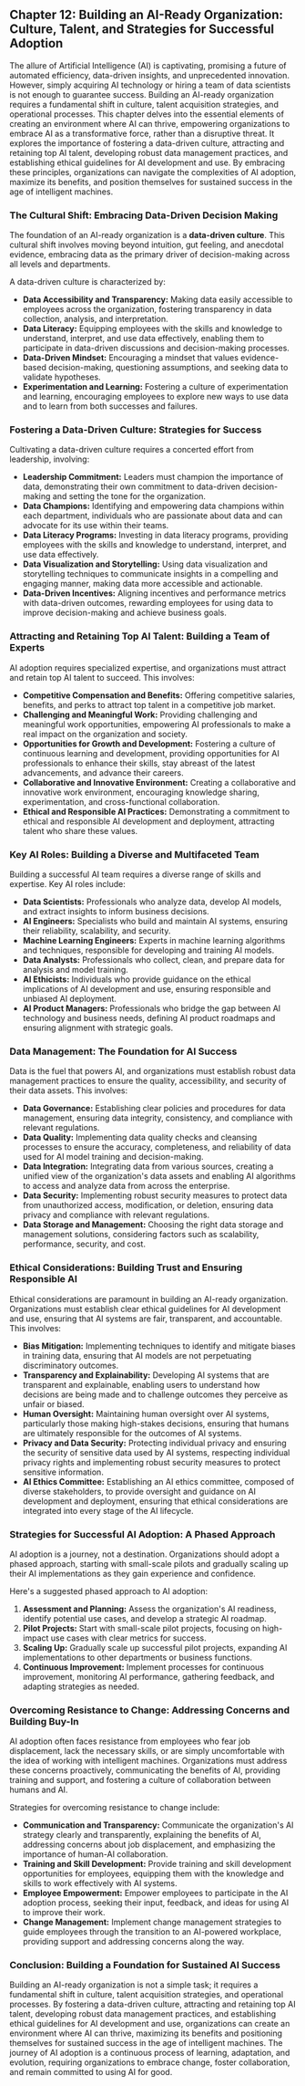 ## Chapter 12: Building an AI-Ready Organization: Culture, Talent, and Strategies for Successful Adoption

The allure of Artificial Intelligence (AI) is captivating, promising a future of automated efficiency, data-driven insights, and unprecedented innovation. However, simply acquiring AI technology or hiring a team of data scientists is not enough to guarantee success. Building an AI-ready organization requires a fundamental shift in culture, talent acquisition strategies, and operational processes. This chapter delves into the essential elements of creating an environment where AI can thrive, empowering organizations to embrace AI as a transformative force, rather than a disruptive threat. It explores the importance of fostering a data-driven culture, attracting and retaining top AI talent, developing robust data management practices, and establishing ethical guidelines for AI development and use. By embracing these principles, organizations can navigate the complexities of AI adoption, maximize its benefits, and position themselves for sustained success in the age of intelligent machines.

### The Cultural Shift: Embracing Data-Driven Decision Making

The foundation of an AI-ready organization is a **data-driven culture**. This cultural shift involves moving beyond intuition, gut feeling, and anecdotal evidence, embracing data as the primary driver of decision-making across all levels and departments.

A data-driven culture is characterized by:

* **Data Accessibility and Transparency:** Making data easily accessible to employees across the organization, fostering transparency in data collection, analysis, and interpretation.
* **Data Literacy:** Equipping employees with the skills and knowledge to understand, interpret, and use data effectively, enabling them to participate in data-driven discussions and decision-making processes.
* **Data-Driven Mindset:** Encouraging a mindset that values evidence-based decision-making, questioning assumptions, and seeking data to validate hypotheses.
* **Experimentation and Learning:** Fostering a culture of experimentation and learning, encouraging employees to explore new ways to use data and to learn from both successes and failures.

### Fostering a Data-Driven Culture: Strategies for Success

Cultivating a data-driven culture requires a concerted effort from leadership, involving:

* **Leadership Commitment:** Leaders must champion the importance of data, demonstrating their own commitment to data-driven decision-making and setting the tone for the organization.
* **Data Champions:** Identifying and empowering data champions within each department, individuals who are passionate about data and can advocate for its use within their teams.
* **Data Literacy Programs:** Investing in data literacy programs, providing employees with the skills and knowledge to understand, interpret, and use data effectively.
* **Data Visualization and Storytelling:** Using data visualization and storytelling techniques to communicate insights in a compelling and engaging manner, making data more accessible and actionable.
* **Data-Driven Incentives:** Aligning incentives and performance metrics with data-driven outcomes, rewarding employees for using data to improve decision-making and achieve business goals.

### Attracting and Retaining Top AI Talent: Building a Team of Experts

AI adoption requires specialized expertise, and organizations must attract and retain top AI talent to succeed. This involves:

* **Competitive Compensation and Benefits:** Offering competitive salaries, benefits, and perks to attract top talent in a competitive job market.
* **Challenging and Meaningful Work:** Providing challenging and meaningful work opportunities, empowering AI professionals to make a real impact on the organization and society.
* **Opportunities for Growth and Development:** Fostering a culture of continuous learning and development, providing opportunities for AI professionals to enhance their skills, stay abreast of the latest advancements, and advance their careers.
* **Collaborative and Innovative Environment:** Creating a collaborative and innovative work environment, encouraging knowledge sharing, experimentation, and cross-functional collaboration.
* **Ethical and Responsible AI Practices:** Demonstrating a commitment to ethical and responsible AI development and deployment, attracting talent who share these values.

### Key AI Roles: Building a Diverse and Multifaceted Team

Building a successful AI team requires a diverse range of skills and expertise. Key AI roles include:

* **Data Scientists:** Professionals who analyze data, develop AI models, and extract insights to inform business decisions.
* **AI Engineers:** Specialists who build and maintain AI systems, ensuring their reliability, scalability, and security.
* **Machine Learning Engineers:** Experts in machine learning algorithms and techniques, responsible for developing and training AI models.
* **Data Analysts:** Professionals who collect, clean, and prepare data for analysis and model training.
* **AI Ethicists:** Individuals who provide guidance on the ethical implications of AI development and use, ensuring responsible and unbiased AI deployment.
* **AI Product Managers:** Professionals who bridge the gap between AI technology and business needs, defining AI product roadmaps and ensuring alignment with strategic goals.

### Data Management: The Foundation for AI Success

Data is the fuel that powers AI, and organizations must establish robust data management practices to ensure the quality, accessibility, and security of their data assets. This involves:

* **Data Governance:** Establishing clear policies and procedures for data management, ensuring data integrity, consistency, and compliance with relevant regulations.
* **Data Quality:** Implementing data quality checks and cleansing processes to ensure the accuracy, completeness, and reliability of data used for AI model training and decision-making.
* **Data Integration:** Integrating data from various sources, creating a unified view of the organization's data assets and enabling AI algorithms to access and analyze data from across the enterprise.
* **Data Security:** Implementing robust security measures to protect data from unauthorized access, modification, or deletion, ensuring data privacy and compliance with relevant regulations.
* **Data Storage and Management:** Choosing the right data storage and management solutions, considering factors such as scalability, performance, security, and cost.

### Ethical Considerations: Building Trust and Ensuring Responsible AI

Ethical considerations are paramount in building an AI-ready organization. Organizations must establish clear ethical guidelines for AI development and use, ensuring that AI systems are fair, transparent, and accountable. This involves:

* **Bias Mitigation:** Implementing techniques to identify and mitigate biases in training data, ensuring that AI models are not perpetuating discriminatory outcomes.
* **Transparency and Explainability:** Developing AI systems that are transparent and explainable, enabling users to understand how decisions are being made and to challenge outcomes they perceive as unfair or biased.
* **Human Oversight:** Maintaining human oversight over AI systems, particularly those making high-stakes decisions, ensuring that humans are ultimately responsible for the outcomes of AI systems.
* **Privacy and Data Security:** Protecting individual privacy and ensuring the security of sensitive data used by AI systems, respecting individual privacy rights and implementing robust security measures to protect sensitive information.
* **AI Ethics Committee:** Establishing an AI ethics committee, composed of diverse stakeholders, to provide oversight and guidance on AI development and deployment, ensuring that ethical considerations are integrated into every stage of the AI lifecycle.

### Strategies for Successful AI Adoption: A Phased Approach

AI adoption is a journey, not a destination. Organizations should adopt a phased approach, starting with small-scale pilots and gradually scaling up their AI implementations as they gain experience and confidence.

Here's a suggested phased approach to AI adoption:

1. **Assessment and Planning:** Assess the organization's AI readiness, identify potential use cases, and develop a strategic AI roadmap.
2. **Pilot Projects:** Start with small-scale pilot projects, focusing on high-impact use cases with clear metrics for success.
3. **Scaling Up:** Gradually scale up successful pilot projects, expanding AI implementations to other departments or business functions.
4. **Continuous Improvement:** Implement processes for continuous improvement, monitoring AI performance, gathering feedback, and adapting strategies as needed.

### Overcoming Resistance to Change: Addressing Concerns and Building Buy-In

AI adoption often faces resistance from employees who fear job displacement, lack the necessary skills, or are simply uncomfortable with the idea of working with intelligent machines. Organizations must address these concerns proactively, communicating the benefits of AI, providing training and support, and fostering a culture of collaboration between humans and AI.

Strategies for overcoming resistance to change include:

* **Communication and Transparency:** Communicate the organization's AI strategy clearly and transparently, explaining the benefits of AI, addressing concerns about job displacement, and emphasizing the importance of human-AI collaboration.
* **Training and Skill Development:** Provide training and skill development opportunities for employees, equipping them with the knowledge and skills to work effectively with AI systems.
* **Employee Empowerment:** Empower employees to participate in the AI adoption process, seeking their input, feedback, and ideas for using AI to improve their work.
* **Change Management:** Implement change management strategies to guide employees through the transition to an AI-powered workplace, providing support and addressing concerns along the way.

### Conclusion: Building a Foundation for Sustained AI Success

Building an AI-ready organization is not a simple task; it requires a fundamental shift in culture, talent acquisition strategies, and operational processes. By fostering a data-driven culture, attracting and retaining top AI talent, developing robust data management practices, and establishing ethical guidelines for AI development and use, organizations can create an environment where AI can thrive, maximizing its benefits and positioning themselves for sustained success in the age of intelligent machines. The journey of AI adoption is a continuous process of learning, adaptation, and evolution, requiring organizations to embrace change, foster collaboration, and remain committed to using AI for good.